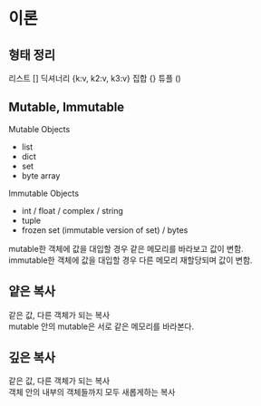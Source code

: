 # 이론

## 형태 정리
리스트 []
딕셔너리 {k:v, k2:v, k3:v}
집합 {}
튜플 ()


## Mutable, Immutable

Mutable Objects  
- list
- dict
- set
- byte array  
 
Immutable Objects  
- int / float / complex / string
- tuple
- frozen set (immutable version of set) / bytes  

mutable한 객체에 값을 대입할 경우 같은 메모리를 바라보고 값이 변함.  
immutable한 객체에 값을 대입할 경우 다른 메모리 재할당되며 값이 변함.  

## 얕은 복사

같은 값, 다른 객체가 되는 복사  
mutable 안의 mutable은 서로 같은 메모리를 바라본다.

## 깊은 복사

같은 값, 다른 객체가 되는 복사  
객체 안의 내부의 객체들까지 모두 새롭게하는 복사  

